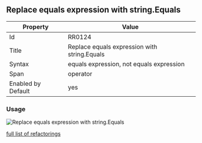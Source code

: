 ## Replace equals expression with string\.Equals

Property | Value
--- | ---
Id|RR0124
Title|Replace equals expression with string\.Equals
Syntax|equals expression, not equals expression
Span|operator
Enabled by Default|yes

### Usage

![Replace equals expression with string\.Equals](../../images/refactorings/ReplaceEqualsExpressionWithStringEquals.png)

[full list of refactorings](Refactorings.md)